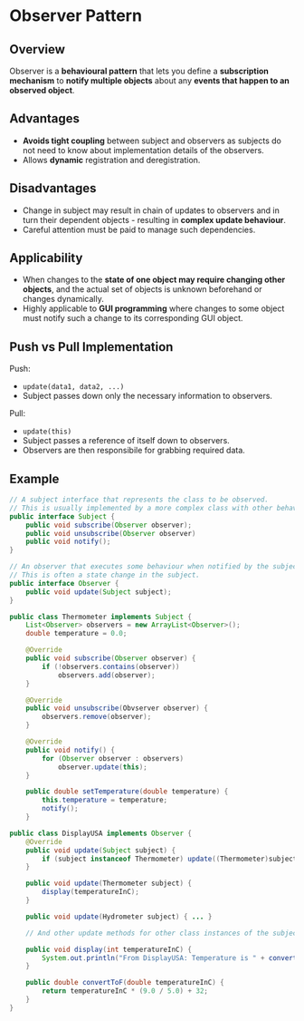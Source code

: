 # Observer Pattern
## Overview
Observer is a **behavioural pattern** that lets you define a **subscription mechanism** to **notify multiple objects** about any **events that happen to an observed object**.

## Advantages
- **Avoids tight coupling** between subject and observers as subjects do not need to know about implementation details of the observers.
- Allows **dynamic** registration and deregistration.

## Disadvantages
- Change in subject may result in chain of updates to observers and in turn their dependent objects - resulting in **complex update behaviour**.
- Careful attention must be paid to manage such dependencies.

## Applicability
- When changes to the **state of one object may require changing other objects**, and the actual set of objects is unknown beforehand or changes dynamically.
- Highly applicable to **GUI programming** where changes to some object must notify such a change to its corresponding GUI object.

## Push vs Pull Implementation
Push:
- ```update(data1, data2, ...)```
- Subject passes down only the necessary information to observers.

Pull:
- ```update(this)```
- Subject passes a reference of itself down to observers.
- Observers are then responsibile for grabbing required data.

## Example
```java
// A subject interface that represents the class to be observed.
// This is usually implemented by a more complex class with other behaviours.
public interface Subject {
    public void subscribe(Observer observer);
    public void unsubscribe(Observer observer)
    public void notify();
}

// An observer that executes some behaviour when notified by the subject.
// This is often a state change in the subject.
public interface Observer {
    public void update(Subject subject);
}

public class Thermometer implements Subject {
    List<Observer> observers = new ArrayList<Observer>();
    double temperature = 0.0;

    @Override
    public void subscribe(Observer observer) {
        if (!observers.contains(observer))
            observers.add(observer);
    }

    @Override
    public void unsubscribe(Obvserver observer) {
        observers.remove(observer);
    }

    @Override
    public void notify() {
        for (Observer observer : observers)
            observer.update(this);
    }

    public double setTemperature(double temperature) {
        this.temperature = temperature;
        notify();
    }

public class DisplayUSA implements Observer {
    @Override
    public void update(Subject subject) {
        if (subject instanceof Thermometer) update((Thermometer)subject);
    }

    public void update(Thermometer subject) {
        display(temperatureInC);
    }

    public void update(Hydrometer subject) { ... }

    // And other update methods for other class instances of the subject...

    public void display(int temperatureInC) {
        System.out.println("From DisplayUSA: Temperature is " + convertToF(temperatureInC) + " C");
    }

    public double convertToF(double temperatureInC) {
        return temperatureInC * (9.0 / 5.0) + 32;
    }
}
```